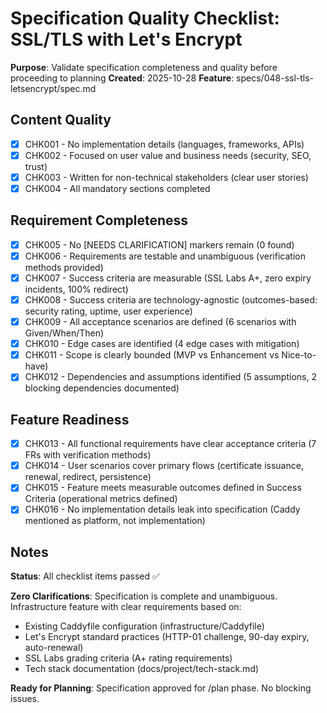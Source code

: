 # Specification Quality Checklist: SSL/TLS with Let's Encrypt

**Purpose**: Validate specification completeness and quality before proceeding to planning
**Created**: 2025-10-28
**Feature**: specs/048-ssl-tls-letsencrypt/spec.md

## Content Quality

- [x] CHK001 - No implementation details (languages, frameworks, APIs)
- [x] CHK002 - Focused on user value and business needs (security, SEO, trust)
- [x] CHK003 - Written for non-technical stakeholders (clear user stories)
- [x] CHK004 - All mandatory sections completed

## Requirement Completeness

- [x] CHK005 - No [NEEDS CLARIFICATION] markers remain (0 found)
- [x] CHK006 - Requirements are testable and unambiguous (verification methods provided)
- [x] CHK007 - Success criteria are measurable (SSL Labs A+, zero expiry incidents, 100% redirect)
- [x] CHK008 - Success criteria are technology-agnostic (outcomes-based: security rating, uptime, user experience)
- [x] CHK009 - All acceptance scenarios are defined (6 scenarios with Given/When/Then)
- [x] CHK010 - Edge cases are identified (4 edge cases with mitigation)
- [x] CHK011 - Scope is clearly bounded (MVP vs Enhancement vs Nice-to-have)
- [x] CHK012 - Dependencies and assumptions identified (5 assumptions, 2 blocking dependencies documented)

## Feature Readiness

- [x] CHK013 - All functional requirements have clear acceptance criteria (7 FRs with verification methods)
- [x] CHK014 - User scenarios cover primary flows (certificate issuance, renewal, redirect, persistence)
- [x] CHK015 - Feature meets measurable outcomes defined in Success Criteria (operational metrics defined)
- [x] CHK016 - No implementation details leak into specification (Caddy mentioned as platform, not implementation)

## Notes

**Status**: All checklist items passed ✅

**Zero Clarifications**: Specification is complete and unambiguous. Infrastructure feature with clear requirements based on:
- Existing Caddyfile configuration (infrastructure/Caddyfile)
- Let's Encrypt standard practices (HTTP-01 challenge, 90-day expiry, auto-renewal)
- SSL Labs grading criteria (A+ rating requirements)
- Tech stack documentation (docs/project/tech-stack.md)

**Ready for Planning**: Specification approved for /plan phase. No blocking issues.
